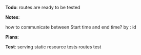 **Todo**:
routes are ready to be tested

**Notes**:

how to communicate between Start time and end time? by : id

**Plans**:

**Test**:
serving static resource tests
routes test
